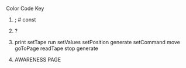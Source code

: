 Color Code Key

1. ; \# const

2. ?

3. print setTape run setValues setPosition generate setCommand move goToPage readTape stop generate

4. AWARENESS PAGE

